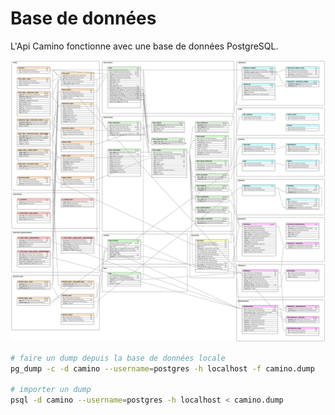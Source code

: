 # Base de données

L'Api Camino fonctionne avec une base de données PostgreSQL.

![camino database schema](https://raw.githubusercontent.com/MTES-MCT/camino-api/master/docs-sources/assets/database/camino-db.svg)

```sh
# faire un dump depuis la base de données locale
pg_dump -c -d camino --username=postgres -h localhost -f camino.dump

# importer un dump
psql -d camino --username=postgres -h localhost < camino.dump
```
